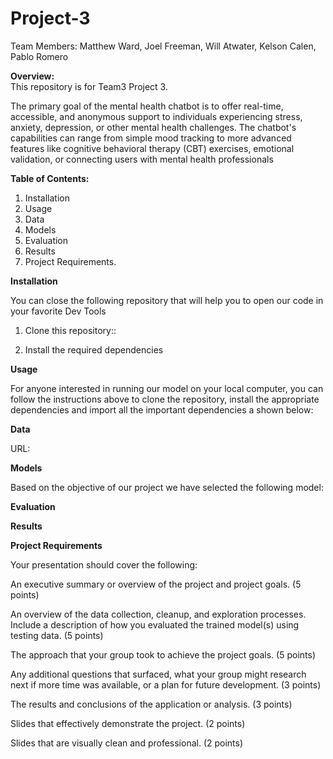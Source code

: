 # Project-3

Team Members: Matthew Ward, Joel Freeman, Will Atwater, Kelson Calen, Pablo Romero

**Overview:**  
This repository is for Team3 Project 3\. 

The primary goal of the mental health chatbot is to offer real-time, accessible, and anonymous support to individuals experiencing stress, anxiety, depression, or other mental health challenges. The chatbot's capabilities can range from simple mood tracking to more advanced features like cognitive behavioral therapy (CBT) exercises, emotional validation, or connecting users with mental health professionals

**Table of Contents:**

1. Installation  
2. Usage  
3. Data  
4. Models  
5. Evaluation  
6. Results  
7. Project Requirements.

**Installation**

You can close the following repository that will help you to open our code in your favorite Dev Tools

1. Clone this repository::  
   


2. Install the required dependencies

**Usage**



For anyone interested in running our model on your local computer, you can follow the instructions above to clone the repository, install the appropriate dependencies and import all the important dependencies a shown below:


**Data**



URL: 

**Models**

Based on the objective of our project we have selected the following model:





**Evaluation**


**Results**


**Project Requirements**

Your presentation should cover the following:

An executive summary or overview of the project and project goals. (5 points)

An overview of the data collection, cleanup, and exploration processes. Include a description of how you evaluated the trained model(s) using testing data. (5 points)

The approach that your group took to achieve the project goals. (5 points)

Any additional questions that surfaced, what your group might research next if more time was available, or a plan for future development. (3 points)

The results and conclusions of the application or analysis. (3 points)

Slides that effectively demonstrate the project. (2 points)

Slides that are visually clean and professional. (2 points)